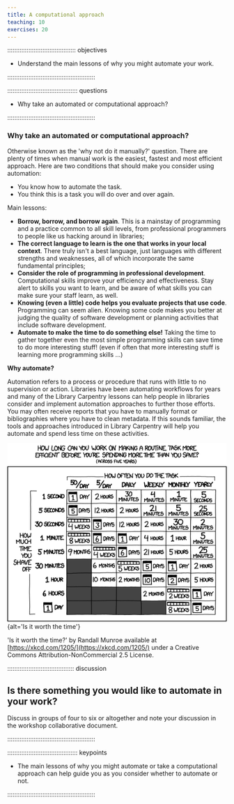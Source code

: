```yaml
---
title: A computational approach
teaching: 10
exercises: 20
---
```


::::::::::::::::::::::::::::::::::::::: objectives

- Understand the main lessons of why you might automate your work.

::::::::::::::::::::::::::::::::::::::::::::::::::

:::::::::::::::::::::::::::::::::::::::: questions

- Why take an automated or computational approach?

::::::::::::::::::::::::::::::::::::::::::::::::::

### Why take an automated or computational approach?

Otherwise known as the 'why not do it manually?' question. There are plenty of times when manual work is the easiest, fastest and most efficient approach. Here are two conditions that should make you consider using automation:

- You know how to automate the task.
- You think this is a task you will do over and over again.

Main lessons:

- **Borrow, borrow, and borrow again**. This is a mainstay of programming and a practice common to all skill levels, from professional programmers to people like us hacking around in libraries;
- **The correct language to learn is the one that works in your local context**. There truly isn't a best language, just languages with different strengths and weaknesses, all of which incorporate the same fundamental principles;
- **Consider the role of programming in professional development**. Computational skills improve your efficiency and effectiveness. Stay alert to skills you want to learn, and be aware of what skills you can make sure your staff learn, as well.
- **Knowing (even a little) code helps you evaluate projects that use code**. Programming can seem alien. Knowing some code makes you better at judging the quality of software development or planning activities that include software development.
- **Automate to make the time to do something else!** Taking the time to gather together even the most simple programming skills can save time to do more interesting stuff! (even if often that more interesting stuff is learning more programming skills ...)

**Why automate?**

Automation refers to a process or procedure that runs with little to no supervision or action. Libraries have been automating workflows for years and many of the Library Carpentry lessons can help people in libraries consider and implement automation approaches to further those efforts. You may often receive reports that you have to manually format or bibliographies where you have to clean metadata. If this sounds familiar, the tools and approaches introduced in Library Carpentry will help you automate and spend less time on these activities.

![](files/is_it_worth_the_time.png){alt='Is it worth the time'}

'Is it worth the time?' by Randall Munroe available at [https://xkcd.com/1205/](https://xkcd.com/1205/) under a Creative Commons Attribution-NonCommercial 2.5 License.

::::::::::::::::::::::::::::::::::::::  discussion

## Is there something you would like to automate in your work?

Discuss in groups of four to six or altogether and note your discussion in the workshop collaborative document.

::::::::::::::::::::::::::::::::::::::::::::::::::

:::::::::::::::::::::::::::::::::::::::: keypoints

- The main lessons of why you might automate or take a computational approach can help guide you as you consider whether to automate or not.

::::::::::::::::::::::::::::::::::::::::::::::::::


